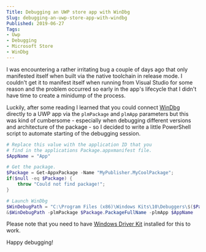 ```yaml
---
Title: Debugging an UWP store app with WinDbg
Slug: debugging-an-uwp-store-app-with-windbg
Published: 2019-06-27
Tags:
- Uwp
- Debugging
- Microsoft Store
- WinDbg
---
```


I was encountering a rather irritating bug a couple of days ago that only manifested itself
when built via the native toolchain in release mode. I couldn't get it to manifest itself
when running from Visual Studio for some reason and the problem occurred so early in the app's
lifecycle that I didn't have time to create a minidump of the process.

<!--excerpt-->

Luckily, after some reading I learned that you could connect [WinDbg][1] directly to a 
UWP app via the `plmPackage` and `plmApp` parameters but this was kind of cumbersome - 
especially when debugging different versions and architecture of the package - so I decided
to write a little PowerShell script to automate starting of the debugging session.

```powershell
# Replace this value with the application ID that you 
# find in the applications Package.appxmanifest file. 
$AppName = "App"

# Get the package.
$Package = Get-AppxPackage -Name "MyPublisher.MyCoolPackage";
if($null -eq $Package) {
    throw "Could not find package!";
}

# Launch WinDbg
$WinDebugPath = "C:\Program Files (x86)\Windows Kits\10\Debuggers\$($Package.Architecture)\windbg.exe";
&$WinDebugPath -plmPackage $Package.PackageFullName -plmApp $AppName
```

Please note that you need to have [Windows Driver Kit][2] installed for this to work.

Happy debugging!

[1]:https://en.wikipedia.org/wiki/WinDbg
[2]:https://docs.microsoft.com/en-us/windows-hardware/drivers/download-the-wdk